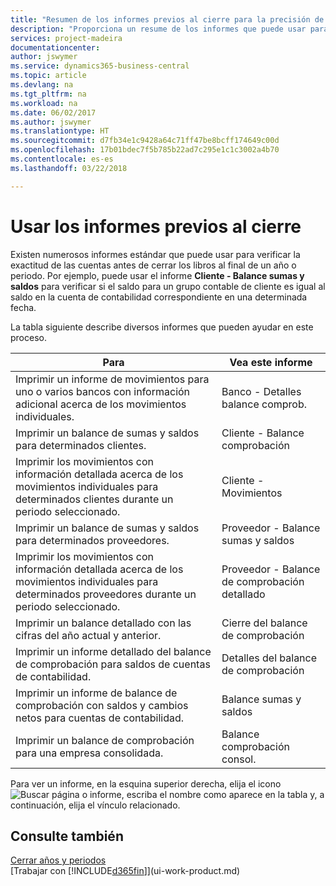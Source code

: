 ```yaml
---
title: "Resumen de los informes previos al cierre para la precisión de las cuentas | Documentos de Microsoft"
description: "Proporciona un resume de los informes que puede usar para verificar la exactitud de las cuentas antes de cerrar los libros al final de un año o periodo."
services: project-madeira
documentationcenter: 
author: jswymer
ms.service: dynamics365-business-central
ms.topic: article
ms.devlang: na
ms.tgt_pltfrm: na
ms.workload: na
ms.date: 06/02/2017
ms.author: jswymer
ms.translationtype: HT
ms.sourcegitcommit: d7fb34e1c9428a64c71ff47be8bcff174649c00d
ms.openlocfilehash: 17b01bdec7f5b785b22ad7c295e1c1c3002a4b70
ms.contentlocale: es-es
ms.lasthandoff: 03/22/2018

---
```

# <a name="using-pre-closing-reports"></a>Usar los informes previos al cierre
Existen numerosos informes estándar que puede usar para verificar la exactitud de las cuentas antes de cerrar los libros al final de un año o periodo. Por ejemplo, puede usar el informe **Cliente - Balance sumas y saldos** para verificar si el saldo para un grupo contable de cliente es igual al saldo en la cuenta de contabilidad correspondiente en una determinada fecha.

La tabla siguiente describe diversos informes que pueden ayudar en este proceso.

| Para | Vea este informe |
| --- | --- |
| Imprimir un informe de movimientos para uno o varios bancos con información adicional acerca de los movimientos individuales. |Banco - Detalles balance comprob. |
| Imprimir un balance de sumas y saldos para determinados clientes. |Cliente - Balance comprobación |
| Imprimir los movimientos con información detallada acerca de los movimientos individuales para determinados clientes durante un periodo seleccionado. |Cliente - Movimientos |
| Imprimir un balance de sumas y saldos para determinados proveedores. |Proveedor - Balance sumas y saldos |
| Imprimir los movimientos con información detallada acerca de los movimientos individuales para determinados proveedores durante un periodo seleccionado. |Proveedor - Balance de comprobación detallado |
| Imprimir un balance detallado con las cifras del año actual y anterior. |Cierre del balance de comprobación |
| Imprimir un informe detallado del balance de comprobación para saldos de cuentas de contabilidad. |Detalles del balance de comprobación |
| Imprimir un informe de balance de comprobación con saldos y cambios netos para cuentas de contabilidad. |Balance sumas y saldos |
| Imprimir un balance de comprobación para una empresa consolidada. |Balance comprobación consol. |

Para ver un informe, en la esquina superior derecha, elija el icono ![Buscar página o informe](media/ui-search/search_small.png "icono Buscar página o informe"), escriba el nombre como aparece en la tabla y, a continuación, elija el vínculo relacionado.

## <a name="see-also"></a>Consulte también
[Cerrar años y periodos](year-close-years-periods.md)  
[Trabajar con [!INCLUDE[d365fin](includes/d365fin_md.md)]](ui-work-product.md)


